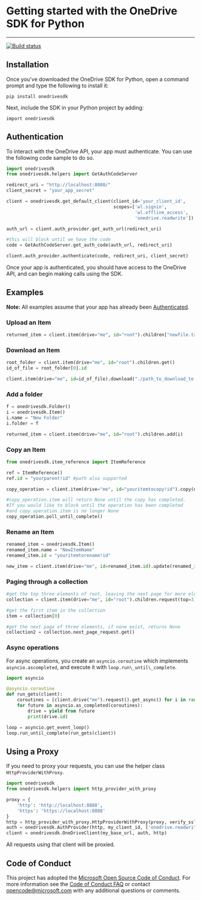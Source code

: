# Getting started with the OneDrive SDK for Python

------------------------------------------------------------------------
[![Build status](https://ci.appveyor.com/api/projects/status/x1cjahp817w6r455?svg=true)](https://ci.appveyor.com/project/OneDrive/vroom-client-python)

## Installation

Once you've downloaded the OneDrive SDK for Python, open a command prompt and type the following to install it:

<pre><code>pip install onedrivesdk</code></pre>

Next, include the SDK in your Python project by adding:

<pre><code>import onedrivesdk</code></pre>

## Authentication

To interact with the OneDrive API, your app must authenticate. You can use the following code sample to do so.

```python
import onedrivesdk
from onedrivesdk.helpers import GetAuthCodeServer

redirect_uri = "http://localhost:8080/"
client_secret = "your_app_secret"

client = onedrivesdk.get_default_client(client_id='your_client_id',
                                       	scopes=['wl.signin',
                                               	'wl.offline_access',
                                               	'onedrive.readwrite'])

auth_url = client.auth_provider.get_auth_url(redirect_uri)

#this will block until we have the code
code = GetAuthCodeServer.get_auth_code(auth_url, redirect_uri)

client.auth_provider.authenticate(code, redirect_uri, client_secret)
```

Once your app is authenticated, you should have access to the OneDrive API, and
can begin making calls using the SDK.

## Examples

**Note:** All examples assume that your app has already been
[Authenticated](#authentication).

### Upload an Item

```python
returned_item = client.item(drive="me", id="root").children["newfile.txt"].upload("./path_to_file.txt")
```

### Download an Item

```python
root_folder = client.item(drive="me", id="root").children.get()
id_of_file = root_folder[0].id

client.item(drive="me", id=id_of_file).download("./path_to_download_to.txt")
```

### Add a folder

```python
f = onedrivesdk.Folder()
i = onedrivesdk.Item()
i.name = "New Folder"
i.folder = f

returned_item = client.item(drive="me", id="root").children.add(i)
```

### Copy an Item

```python
from onedrivesdk.item_reference import ItemReference

ref = ItemReference()
ref.id = "yourparent!id" #path also supported

copy_operation = client.item(drive="me", id="youritemtocopy!id").copy(name="new copied name", parent_reference=ref).post()

#copy_operation.item will return None until the copy has completed.
#If you would like to block until the operation has been completed
#and copy_operation.item is no longer None
copy_operation.poll_until_complete()

```

### Rename an Item

```python
renamed_item = onedrivesdk.Item()
renamed_item.name = "NewItemName"
renamed_item.id = "youritemtorename!id"

new_item = client.item(drive="me", id=renamed_item.id).update(renamed_item)
```

### Paging through a collection

```python
#get the top three elements of root, leaving the next page for more elements
collection = client.item(drive="me", id="root").children.request(top=3).get()

#get the first item in the collection
item = collection[0]

#get the next page of three elements, if none exist, returns None
collection2 = collection.next_page_request.get()
```

### Async operations

For async operations, you create an `asyncio.coroutine` which
implements `asyncio.ascompleted`, and execute it with
`loop.run\_until\_complete`.

```python
import asyncio

@asyncio.coroutine
def run_gets(client):
    coroutines = [client.drive("me").request().get_async() for i in range(3)]
    for future in asyncio.as_completed(coroutines):
        drive = yield from future
        print(drive.id)

loop = asyncio.get_event_loop()
loop.run_until_complete(run_gets(client))   
```

## Using a Proxy
If you need to proxy your requests, you can use the helper class `HttpProviderWithProxy`.
```python
import onedrivesdk
from onedrivesdk.helpers import http_provider_with_proxy

proxy = {
    'http': 'http://localhost:8888',
    'https': 'https://localhost:8888'
}
http = http_provider_with_proxy.HttpProviderWithProxy(proxy, verify_ssl=True)
auth = onedrivesdk.AuthProvider(http, my_client_id, ['onedrive.readwrite'])
client = onedrivesdk.OneDriveClient(my_base_url, auth, http)
```

All requests using that client will be proxied.

## Code of Conduct

This project has adopted the [Microsoft Open Source Code of Conduct](https://opensource.microsoft.com/codeofconduct/). For more information see the [Code of Conduct FAQ](https://opensource.microsoft.com/codeofconduct/faq/) or contact [opencode@microsoft.com](mailto:opencode@microsoft.com) with any additional questions or comments.
